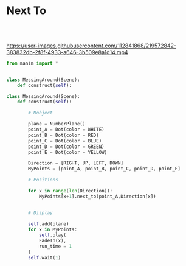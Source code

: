 # Next To

<br />
<br />



https://user-images.githubusercontent.com/112841868/219572842-383832db-2f8f-4933-a646-3b509e8a1d14.mp4

```python
from manim import *


class MessingAround(Scene):
    def construct(self):

class MessingAround(Scene):
    def construct(self):

        # Mobject

        plane = NumberPlane()
        point_A = Dot(color = WHITE)
        point_B = Dot(color = RED)
        point_C = Dot(color = BLUE)
        point_D = Dot(color = GREEN)
        point_E = Dot(color = YELLOW)        

        Direction = [RIGHT, UP, LEFT, DOWN]
        MyPoints = [point_A, point_B, point_C, point_D, point_E]

        # Positions 

        for x in range(len(Direction)):
            MyPoints[x+1].next_to(point_A,Direction[x])


        # Display

        self.add(plane)
        for x in MyPoints:
            self.play(
            FadeIn(x),
            run_time = 1
        )               
        self.wait(1)
```
